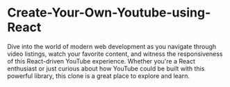 # Create-Your-Own-Youtube-using-React
Dive into the world of modern web development as you navigate through video listings, watch your favorite content, and witness the responsiveness of this React-driven YouTube experience. Whether you're a React enthusiast or just curious about how YouTube could be built with this powerful library, this clone is a great place to explore and learn.

